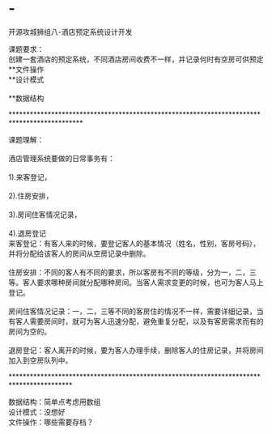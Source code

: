 # -
开源攻城狮组八-酒店预定系统设计开发

课题要求：</br>
创建一套酒店的预定系统，不同酒店房间收费不一样，并记录何时有空房可供预定</br>
**文件操作</br>
**设计模式</br>  
**数据结构</br>

********************************************************************************************</br>

课题理解：</br>  
酒店管理系统要做的日常事务有：</br>  
1).来客登记，</br>  
2).住房安排，</br>  
3).房间住客情况记录，</br>  
4).退房登记 </br> 
来客登记：有客人来的时候，要登记客人的基本情况（姓名，性别，客房号码），并将分配给该客人的房间从空房记录中删除。</br>  
住房安排：不同的客人有不同的要求，所以客房有不同的等级，分为一，二，三等。客人要求哪种房间就分配哪种房间。当客人需求变更的时候，也可为客人马上登记。</br>  
房间住客情况记录：一，二，三等不同的客房住的情况不一样，需要详细记录，当有客人需要房间时，就可为客人迅速分配，避免重复分配，以及有客房需求而有的房间为空的。</br>  
退房登记：客人离开的时候，要为客人办理手续，删除客人的住房记录，并将房间加入到空房队列中。</br>

*****************************************************************************************</br>

数据结构：简单点考虑用数组</br>
设计模式：没想好</br>
文件操作：哪些需要存档？</br>
